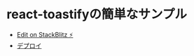 # react-toastifyの簡単なサンプル

* [Edit on StackBlitz ⚡️](https://stackblitz.com/edit/vitejs-vite-s6guv9)
* [デプロイ](https://react-toastify-sample.netlify.app/)
